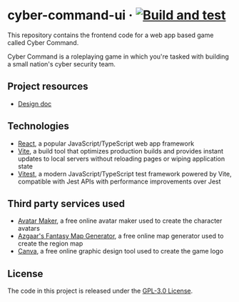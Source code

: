 # cyber-command-ui &middot; [![Build and test](https://github.com/Cyber-Command-Secure-The-Grid/cyber-command-ui/actions/workflows/test.yml/badge.svg)](https://github.com/Cyber-Command-Secure-The-Grid/cyber-command-ui/actions/workflows/test.yml)

This repository contains the frontend code for a web app based game called Cyber Command.

Cyber Command is a roleplaying game in which you're tasked with building a small nation's cyber security team.

## Project resources

* [Design doc](https://docs.google.com/document/d/1mjoG6uaqHdbwMEg5pm21HT7YGJsEqOhaRgN_B5eb3HM/edit?usp=sharing)

## Technologies

* [React](https://react.dev), a popular JavaScript/TypeScript web app framework
* [Vite](https://vite.dev), a build tool that optimizes production builds and provides instant updates to local servers without reloading pages or wiping application state
* [Vitest](https://vitest.dev), a modern JavaScript/TypeScript test framework powered by Vite, compatible with Jest APIs with performance improvements over Jest

## Third party services used

* [Avatar Maker](https://avatarmaker.com), a free online avatar maker used to create the character avatars
* [Azgaar's Fantasy Map Generator](https://azgaar.github.io/Fantasy-Map-Generator/), a free online map generator used to create the region map
* [Canva](https://www.canva.com), a free online graphic design tool used to create the game logo

## License
The code in this project is released under the [GPL-3.0 License](LICENSE).
